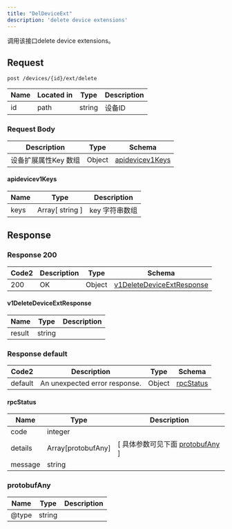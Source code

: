 ```yaml
---
title: "DelDeviceExt"
description: 'delete device extensions'
---
```



调用该接口delete device extensions。



## Request


```
post /devices/{id}/ext/delete
```



| Name | Located in | Type | Description | 
| ---- | ---------- | ----------- | ----------- | 
| id | path | string | 设备ID |  





### Request Body


 
| Description | Type | Schema |
| ----------- | ------ | ------ |
| 设备扩展属性Key 数组 | Object | [apidevicev1Keys](#apidevicev1Keys) |

#### apidevicev1Keys

| Name | Type | Description | 
| ---- | ---- | ----------- |        
| keys | Array[ string ] | key 字符串数组 |    


  
       
          
     
 
 





## Response



### Response  200

 
| Code2 | Description | Type | Schema |
| ---- | ----------- | ------ | ------ |
| 200 | OK | Object | [v1DeleteDeviceExtResponse](#v1DeleteDeviceExtResponse) |

#### v1DeleteDeviceExtResponse

| Name | Type | Description | 
| ---- | ---- | ----------- |     
| result | string |  |   


  
     
 
 


 


### Response  default

 
| Code2 | Description | Type | Schema |
| ---- | ----------- | ------ | ------ |
| default | An unexpected error response. | Object | [rpcStatus](#rpcStatus) |

#### rpcStatus

| Name | Type | Description | 
| ---- | ---- | ----------- |     
| code | integer |  |          
| details | Array[protobufAny] |  [ 具体参数可见下面 [protobufAny](#protobufAny) ] |       
| message | string |  |   


  
     
   
       
         
### protobufAny
| Name | Type | Description | 
| ---- | ---- | ----------- |     
| @type | string |  |   


  
     
 
 


          
     
   
     
 
 


 


